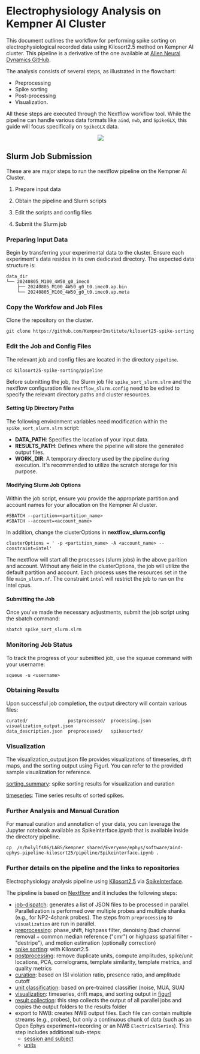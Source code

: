 

# Electrophysiology Analysis on Kempner AI Cluster

This document outlines the workflow for performing spike sorting on electrophysiological recorded data using Kilosort2.5 method on Kempner AI cluster. This pipeline is a derivative of the one available at [Allen Neural Dynamics GitHub]( https://github.com/AllenNeuralDynamics/aind-ephys-pipeline-kilosort25).

The analysis consists of several steps, as illustrated in the flowchart:
- Preprocessing
- Spike sorting
- Post-processing
- Visualization.

All these steps are executed through the Nextflow workflow tool. While the pipeline can handle various data formats like `aind`, `nwb`, and `SpikeGLX`, this guide will focus specifically on `SpikeGLX` data.

<p align="center" width="20%">
  <img src="https://raw.githubusercontent.com/KempnerInstitute/aind-ephys-pipeline-kilosort25/main/Fig/Flowchart-ephys-spike-kilosort.svg" />
</p>

## Slurm Job Submission

These are are major steps to run the nextflow pipeline on the Kempner AI 
Cluster.

1. Prepare input data

2. Obtain the pipeline and Slurm scripts

3. Edit the scripts and config files

4. Submit the Slurm job

### Preparing Input Data

Begin by transferring your experimental data to the cluster. Ensure each experiment's data resides in its own dedicated directory. The expected data structure is:

```
data_dir
└── 20240805_M100_4W50_g0_imec0
    ├── 20240805_M100_4W50_g0_t0.imec0.ap.bin
    └── 20240805_M100_4W50_g0_t0.imec0.ap.meta

```

### Copy the Workfow and Job Files

Clone the repository on the cluster. 

```
git clone https://github.com/KempnerInstitute/kilosort25-spike-sorting

```


### Edit the Job and Config Files

The relevant job and config files are located in the directory `pipeline`. 

```
cd kilosort25-spike-sorting/pipeline
```

Before submitting the job, the Slurm job file `spike_sort_slurm.slrm` and the nextflow configuration file `nextflow_slurm.config` need to be edited to specify the relevant directory paths and cluster resources. 

#### Setting Up Directory Paths

The following environment variables need modification within the `spike_sort_slurm.slrm` script:

- **DATA_PATH**: Specifies the location of your input data.
- **RESULTS_PATH**: Defines where the pipeline will store the generated output files.
- **WORK_DIR**: A temporary directory used by the pipeline during execution. It's recommended to utilize the scratch storage for this purpose.


#### Modifying Slurm Job Options

Within the job script, ensure you provide the appropriate partition and account names for your allocation on the Kempner AI cluster. 

```
#SBATCH --partition=<partition_name>
#SBATCH --account=<account_name>
```

In addition, change the clusterOptions in **nextflow_slurm.config** 

```
clusterOptions = ' -p <partition_name> -A <account_name> --constraint=intel'
```
The nextflow will start all the processes (slurm jobs) in the above parition and account. Without any field in the clusterOptions, the job will utilize the default partition and account. Each process uses the resources set in the file `main_slurm.nf`. The constraint `intel` will restrict the job to run on the intel cpus. 

#### Submitting the Job

Once you've made the necessary adjustments, submit the job script using the sbatch command:

```
sbatch spike_sort_slurm.slrm
```

### Monitoring Job Status

To track the progress of your submitted job, use the squeue command with your username:

```
squeue -u <username>
```
### Obtaining Results

Upon successful job completion, the output directory will contain various files:

```
curated/               postprocessed/  processing.json  visualization_output.json
data_description.json  preprocessed/   spikesorted/
```
### Visualization

The visualization_output.json file provides visualizations of timeseries, drift maps, and the sorting output using Figurl. You can refer to the provided sample visualization for reference.


[sorting_summary](https://figurl.org/f?v=npm://@fi-sci/figurl-sortingview@12/dist&d=sha1://3b0465d83dab9c14210477b5bc690c94c2f0c797&s={%22sortingCuration%22:%22gh://AllenNeuralDynamics/ephys-sorting-manual-curation/main/ecephys_session/block0_imec0.ap_recording1_group1/kilosort2_5/curation.json%22}&label=ecephys_session%20-%20block0_imec0.ap_recording1_group1%20-%20kilosort2_5%20-%20Sorting%20Summary): spike sorting results for visualization and curation

[timeseries](https://figurl.org/f?v=npm://@fi-sci/figurl-sortingview@12/dist&d=sha1://f038c09c3465a22bda53e6917e1cfa7ad0afd6f7&label=ecephys_session%20-%20block0_imec0.ap_recording1_group0): Time series results of sorted spikes. 


### Further Analysis and Manual Curation

For manual curation and annotation of your data, you can leverage the Jupyter notebook available as Spikeinterface.ipynb that is available inside the directory pipeline. 

```
cp  /n/holylfs06/LABS/kempner_shared/Everyone/ephys/software/aind-ephys-pipeline-kilosort25/pipeline/Spikeinterface.ipynb .
```


### Further details on the pipeline and the links to repositories

Electrophysiology analysis pipeline using [Kilosort2.5](https://github.com/MouseLand/Kilosort/tree/v2.5) via [SpikeInterface](https://github.com/SpikeInterface/spikeinterface).

The pipeline is based on [Nextflow](https://www.nextflow.io/) and it includes the following steps:

- [job-dispatch](https://github.com/AllenNeuralDynamics/aind-ephys-job-dispatch/): generates a list of JSON files to be processed in parallel. Parallelization is performed over multiple probes and multiple shanks (e.g., for NP2-4shank probes). The steps from `preprocessing` to `visualization` are run in parallel.
- [preprocessing](https://github.com/AllenNeuralDynamics/aind-ephys-preprocessing/): phase_shift, highpass filter, denoising (bad channel removal + common median reference ("cmr") or highpass spatial filter - "destripe"), and motion estimation (optionally correction)
- [spike sorting](https://github.com/AllenNeuralDynamics/aind-ephys-spikesort-kilosort25/): with Kilosort2.5
- [postprocessing](https://github.com/AllenNeuralDynamics/aind-ephys-postprocessing/): remove duplicate units, compute amplitudes, spike/unit locations, PCA, correlograms, template similarity, template metrics, and quality metrics
- [curation](https://github.com/AllenNeuralDynamics/aind-ephys-curation/): based on ISI violation ratio, presence ratio, and amplitude cutoff
- [unit classification](https://github.com/AllenNeuralDynamics/aind-ephys-unit-classification/): based on pre-trained classifier (noise, MUA, SUA)
- [visualization](https://github.com/AllenNeuralDynamics/aind-ephys-visualization/): timeseries, drift maps, and sorting output in [figurl](https://github.com/flatironinstitute/figurl/blob/main/README.md)
- [result collection](https://github.com/AllenNeuralDynamics/aind-ephys-result-collector/): this step collects the output of all parallel jobs and copies the output folders to the results folder
- export to NWB: creates NWB output files. Each file can contain multiple streams (e.g., probes), but only a continuous chunk of data (such as an Open Ephys experiment+recording or an NWB `ElectricalSeries`). This step includes additional sub-steps:
  - [session and subject](https://github.com/AllenNeuralDynamics/NWB_Packaging_Subject_Capsule)
  - [units](https://github.com/AllenNeuralDynamics/NWB_Packaging_Units)

